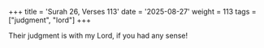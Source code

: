 +++
title = 'Surah 26, Verses 113'
date = '2025-08-27'
weight = 113
tags = ["judgment", "lord"]
+++

Their judgment is with my Lord, if you had any sense!